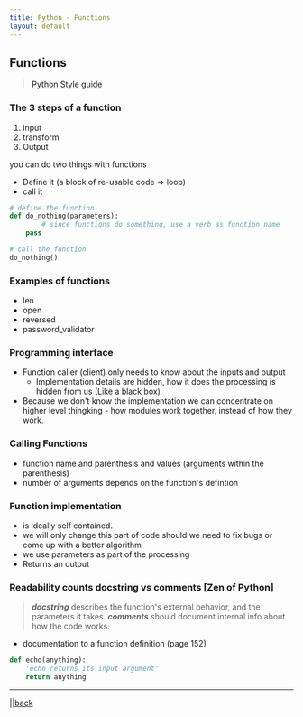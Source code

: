 ```yaml
---
title: Python - Functions 
layout: default
---
```


## Functions
> [Python Style guide](https://peps.python.org/pep-0008/)

### The 3 steps of a function

1. input
2. transform
3. Output

you can do two things with functions

* Define it (a block of re-usable code => loop)
* call it

```python
# define the function
def do_nothing(parameters):
        # since functions do something, use a verb as function name
    pass

# call the function
do_nothing()
```

### Examples of functions

* len
* open
* reversed
* password_validator

### Programming interface

* Function caller (client) only needs to know about the inputs and output
  * Implementation details are hidden, how it does the processing is hidden from us (Like a black box)
* Because we don't know the implementation we can concentrate on higher level thingking - how modules work together, instead of how they work.

### Calling Functions

* function name and parenthesis and values (arguments within the parenthesis)
* number of arguments depends on the function's defintion

### Function implementation

* is ideally self contained.
* we will only change this part of code should we need to fix bugs or come up with a better algorithm
* we use parameters as part of the processing
* Returns an output


### Readability counts docstring vs comments [Zen of Python]

> ***docstring*** describes the function's external behavior, and the parameters it takes.
> ***comments*** should document internal info about how the code works. 

* documentation to a function definition (page 152)

```python
def echo(anything):
    'echo returns its input argument'
    return anything
```

---

||[back](./index.html)


